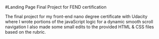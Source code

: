 #Landing Page
Final Project for FEND certification

The final project for my front-end nano degree certificate with Udacity where I wrote portions of the javaScript logic for a dynamic smooth scroll navigation
I also made some small edits to the provided HTML & CSS files based on the rubric.

